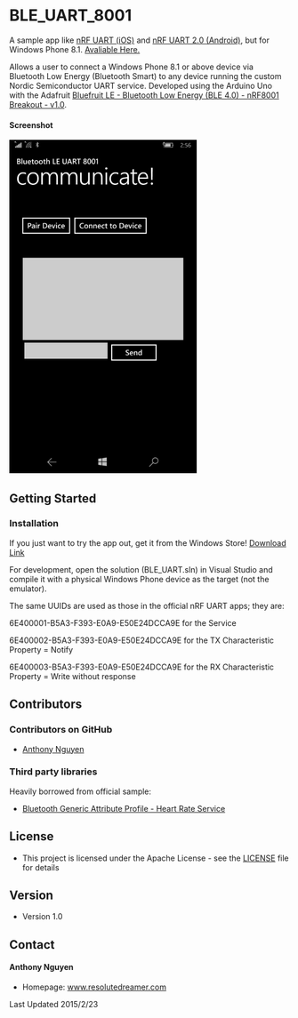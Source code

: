 BLE_UART_8001
======
A sample app like [nRF UART (iOS)](https://itunes.apple.com/us/app/nrf-uart/id614594903?mt=8) and [nRF UART 2.0 (Android)](https://play.google.com/store/apps/details?id=com.nordicsemi.nrfUARTv2&hl=en), but for Windows Phone 8.1. [Avaliable Here.](https://www.microsoft.com/en-us/store/apps/bluetooth-le-uart-8001/9nblgggzpw0q)

Allows a user to connect a Windows Phone 8.1 or above device via Bluetooth Low Energy (Bluetooth Smart) to any device running the custom Nordic Semiconductor UART service. Developed using the Arduino Uno with the Adafruit [Bluefruit LE - Bluetooth Low Energy (BLE 4.0) - nRF8001 Breakout - v1.0](https://www.adafruit.com/product/1697).

#### Screenshot
![screenshot](BLE_UARTAssets/screenshots/smallss.png)

## Getting Started

### Installation

If you just want to try the app out, get it from the Windows Store!
[Download Link](https://www.microsoft.com/en-us/store/apps/bluetooth-le-uart-8001/9nblgggzpw0q)

For development, open the solution (BLE_UART.sln) in Visual Studio and compile it with a physical Windows Phone device as the target (not the emulator).

The same UUIDs are used as those in the official nRF UART apps; they are:

6E400001-B5A3-F393-E0A9-E50E24DCCA9E
for the Service

6E400002-B5A3-F393-E0A9-E50E24DCCA9E
for the TX Characteristic Property = Notify

6E400003-B5A3-F393-E0A9-E50E24DCCA9E
for the RX Characteristic Property = Write without response

## Contributors

### Contributors on GitHub
* [Anthony Nguyen](https://github.com/resolutedreamer)

### Third party libraries
Heavily borrowed from official sample:
*  [Bluetooth Generic Attribute Profile - Heart Rate Service](https://code.msdn.microsoft.com/windowsapps/Bluetooth-Generic-5a99ef95)

## License 
* This project is licensed under the Apache License - see the [LICENSE](https://github.com/resolutedreamer/BLE_UART_8001/blob/master/LICENSE) file for details

## Version 
* Version 1.0

## Contact
#### Anthony Nguyen
* Homepage: www.resolutedreamer.com

Last Updated 2015/2/23
